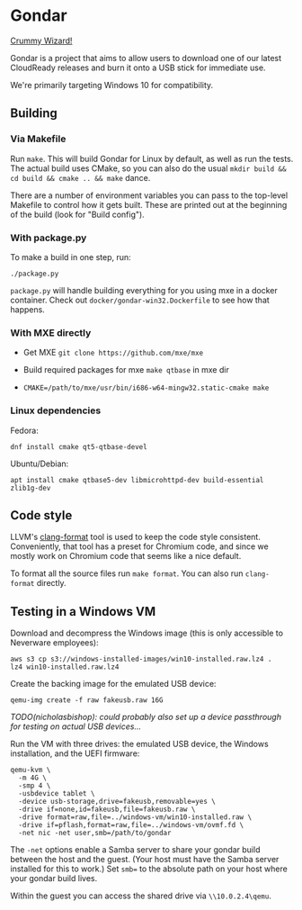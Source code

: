 # Gondar
[Crummy Wizard!](https://www.youtube.com/watch?v=1TVjEGqJoMg)

Gondar is a project that aims to allow users to download one of our latest
CloudReady releases and burn it onto a USB stick for immediate use.

We're primarily targeting Windows 10 for compatibility.

## Building

### Via Makefile

Run `make`. This will build Gondar for Linux by default, as well as
run the tests. The actual build uses CMake, so you can also do the
usual `mkdir build && cd build && cmake .. && make` dance.

There are a number of environment variables you can pass to the
top-level Makefile to control how it gets built. These are printed out
at the beginning of the build (look for "Build config").

### With package.py
To make a build in one step, run:
```
./package.py
```
`package.py` will handle building everything for you using mxe in a
docker container.  Check out `docker/gondar-win32.Dockerfile` to see
how that happens.

### With MXE directly

* Get MXE `git clone https://github.com/mxe/mxe`

* Build required packages for mxe `make qtbase` in mxe dir

* `CMAKE=/path/to/mxe/usr/bin/i686-w64-mingw32.static-cmake make`

### Linux dependencies

Fedora:

    dnf install cmake qt5-qtbase-devel

Ubuntu/Debian:

    apt install cmake qtbase5-dev libmicrohttpd-dev build-essential zlib1g-dev

## Code style

LLVM's
[clang-format](http://releases.llvm.org/4.0.0/tools/clang/docs/ClangFormat.html) tool
is used to keep the code style consistent. Conveniently, that tool has
a preset for Chromium code, and since we mostly work on Chromium code
that seems like a nice default.

To format all the source files run `make format`. You can also run
`clang-format` directly.

## Testing in a Windows VM

Download and decompress the Windows image (this is only accessible to
Neverware employees):

    aws s3 cp s3://windows-installed-images/win10-installed.raw.lz4 .
    lz4 win10-installed.raw.lz4

Create the backing image for the emulated USB device:

    qemu-img create -f raw fakeusb.raw 16G

*TODO(nicholasbishop): could probably also set up a device passthrough
for testing on actual USB devices...*

Run the VM with three drives: the emulated USB device, the Windows
installation, and the UEFI firmware:

    qemu-kvm \
      -m 4G \
      -smp 4 \
      -usbdevice tablet \
      -device usb-storage,drive=fakeusb,removable=yes \
      -drive if=none,id=fakeusb,file=fakeusb.raw \
      -drive format=raw,file=../windows-vm/win10-installed.raw \
      -drive if=pflash,format=raw,file=../windows-vm/ovmf.fd \
      -net nic -net user,smb=/path/to/gondar

The `-net` options enable a Samba server to share your gondar build
between the host and the guest. (Your host must have the Samba server
installed for this to work.) Set `smb=` to the absolute path on your
host where your gondar build lives.

Within the guest you can access the shared drive via `\\10.0.2.4\qemu`.
